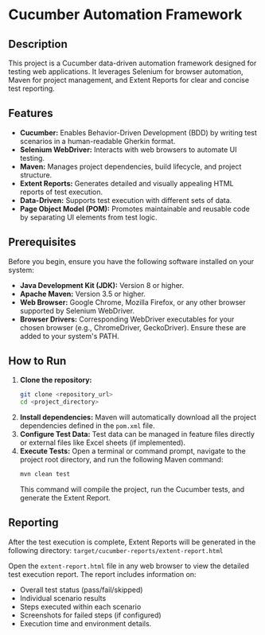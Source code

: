# Cucumber Automation Framework

## Description
This project is a Cucumber data-driven automation framework designed for testing web applications. It leverages Selenium for browser automation, Maven for project management, and Extent Reports for clear and concise test reporting.

## Features
- **Cucumber:** Enables Behavior-Driven Development (BDD) by writing test scenarios in a human-readable Gherkin format.
- **Selenium WebDriver:** Interacts with web browsers to automate UI testing.
- **Maven:** Manages project dependencies, build lifecycle, and project structure.
- **Extent Reports:** Generates detailed and visually appealing HTML reports of test execution.
- **Data-Driven:** Supports test execution with different sets of data.
- **Page Object Model (POM):** Promotes maintainable and reusable code by separating UI elements from test logic.

## Prerequisites
Before you begin, ensure you have the following software installed on your system:
- **Java Development Kit (JDK):** Version 8 or higher.
- **Apache Maven:** Version 3.5 or higher.
- **Web Browser:** Google Chrome, Mozilla Firefox, or any other browser supported by Selenium WebDriver.
- **Browser Drivers:** Corresponding WebDriver executables for your chosen browser (e.g., ChromeDriver, GeckoDriver). Ensure these are added to your system's PATH.

## How to Run
1. **Clone the repository:**
   ```bash
   git clone <repository_url>
   cd <project_directory>
   ```
2. **Install dependencies:**
   Maven will automatically download all the project dependencies defined in the `pom.xml` file.
3. **Configure Test Data:**
   Test data can be managed in feature files directly or external files like Excel sheets (if implemented).
4. **Execute Tests:**
   Open a terminal or command prompt, navigate to the project root directory, and run the following Maven command:
   ```bash
   mvn clean test
   ```
   This command will compile the project, run the Cucumber tests, and generate the Extent Report.

## Reporting
After the test execution is complete, Extent Reports will be generated in the following directory:
`target/cucumber-reports/extent-report.html`

Open the `extent-report.html` file in any web browser to view the detailed test execution report. The report includes information on:
- Overall test status (pass/fail/skipped)
- Individual scenario results
- Steps executed within each scenario
- Screenshots for failed steps (if configured)
- Execution time and environment details.
